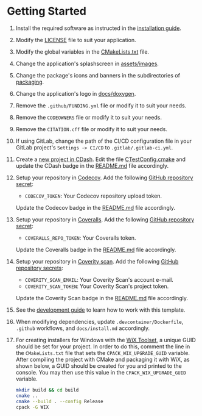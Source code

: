 # Getting Started

1. Install the required software as instructed in the [installation guide](./install.md).
2. Modify the [LICENSE](../LICENSE) file to suit your application.
3. Modify the global variables in the [CMakeLists.txt](../CMakeLists.txt) file.
4. Change the application's splashscreen in [assets/images](../assets/images).
5. Change the package's icons and banners in the subdirectories of [packaging](../packaging).
6. Change the application's logo in [docs/doxygen](./doxygen).
7. Remove the `.github/FUNDING.yml` file or modify it to suit your needs.
8. Remove the `CODEOWNERS` file or modify it to suit your needs.
9. Remove the `CITATION.cff` file or modify it to suit your needs.
10. If using GitLab, change the path of the CI/CD configuration file in your GitLab project's `Settings -> CI/CD` to `.gitlab/.gitlab-ci.yml`.
11. Create a [new project in CDash](https://my.cdash.org/project/new). Edit the file [CTestConfig.cmake](../CTestConfig.cmake) and update the CDash badge in the [README.md](../README.md) file accordingly.
12. Setup your repository in [Codecov](https://about.codecov.io/). Add the following [GitHub repository secret](https://docs.github.com/en/actions/security-guides/encrypted-secrets#creating-encrypted-secrets-for-a-repository):
    - `CODECOV_TOKEN`: Your Codecov repository upload token.

    Update the Codecov badge in the [README.md](../README.md) file accordingly.
13. Setup your repository in [Coveralls](https://coveralls.io/).  Add the following [GitHub repository secret](https://docs.github.com/en/actions/security-guides/encrypted-secrets#creating-encrypted-secrets-for-a-repository):
    - `COVERALLS_REPO_TOKEN`: Your Coveralls token.

    Update the Coveralls badge in the [README.md](../README.md) file accordingly.
14. Setup your repository in [Coverity scan](https://scan.coverity.com/). Add the following [GitHub repository secrets](https://docs.github.com/en/actions/security-guides/encrypted-secrets#creating-encrypted-secrets-for-a-repository):
    - `COVERITY_SCAN_EMAIL`: Your Coverity Scan's account e-mail.
    - `COVERITY_SCAN_TOKEN`: Your Coverity Scan's project token.

    Update the Coverity Scan badge in the [README.md](../README.md) file accordingly.
15. See the [development guide](./development_guide.md) to learn how to work with this template.
16. When modifying dependencies, update `.devcontainer/Dockerfile`, `.github` workflows, and `docs/install.md` accordingly.
17. For creating installers for Windows with the [WiX Toolset](https://wixtoolset.org/), a unique GUID should be set for your project. In order to do this, comment the line in the `CMakeLists.txt` file that sets the `CPACK_WIX_UPGRADE_GUID` variable. After compiling the project with CMake and packaging it with WiX, as shown below, a GUID should be created for you and printed to the console. You may then use this value in the `CPACK_WIX_UPGRADE_GUID` variable.
    ```sh
    mkdir build && cd build
    cmake ..
    cmake --build . --config Release
    cpack -G WIX
    ```
